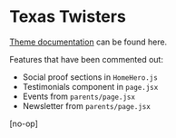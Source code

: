 # Texas Twisters

[Theme documentation](https://gist.github.com/austintoddj/3ba694ec4188dc89ece007a4b03a6335) can be found here.

Features that have been commented out:

- Social proof sections in `HomeHero.js`
- Testimonials component in `page.jsx`
- Events from `parents/page.jsx`
- Newsletter from `parents/page.jsx`

[no-op]

